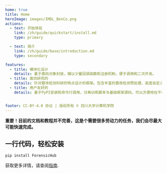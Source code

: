 ```yaml
---
home: true
title: Home
heroImage: images/IMDL_BenCo.png
actions:
  - text: 开始体验
    link: /zh/guide/quickstart/install.md
    type: primary

  - text: 简介
    link: /zh/guide/base/introduction.md
    type: secondary

features:
  - title: 模块化设计
    details: 基于面向对象封装，辅以少量回调函数和注册机制，便于调用和二次开发。
  - title: 面向研究的
    details: 针对篡改检测科研的特点设计的框架。包含丰富的篡改检测预处理，高度自定义的模型和损失函数设计，高效的GPU加速评价指标计算等功能。
  - title: 用户友好的
    details: 基于PyPI安装和命令行调用，分离训练脚本与基础框架源码，可以方便地在不改源码的情况下定制你自己的工作流程，易于上手。


footer: CC-BY-4.0 协议 | 版权所有 © 四川大学计算机学院
---
```

**重要！目前的文档和教程并不完善，这是个需要很多劳动力的任务，我们会尽最大可能快速完成。**

## 一行代码，轻松安装
```shell
pip install ForensicHub
```

获取更多详情，请查阅[指南](/guide/quickstart/install.md).